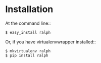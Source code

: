 # Installation

At the command line::

    $ easy_install ralph

Or, if you have virtualenvwrapper installed::

    $ mkvirtualenv ralph
    $ pip install ralph
